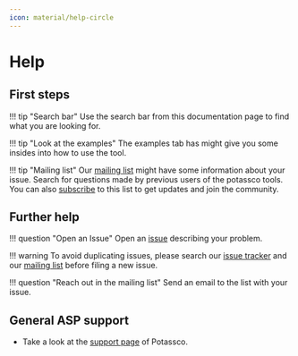 ```yaml
---
icon: material/help-circle
---
```


# Help

## First steps

!!! tip "Search bar"
    Use the search bar from this documentation page to find
    what you are looking for.

!!! tip "Look at the examples"
    The examples tab has might give you some insides
    into how to use the tool.

!!! tip "Mailing list"
    Our [mailing list][mailing_list] might have some
    information about your issue. Search for questions made by previous users of
    the potassco tools. You can also [subscribe] to this list to get updates and
    join the community.

## Further help

!!! question "Open an Issue"
    Open an [issue][new_issue] describing your problem.

!!! warning
    To avoid duplicating issues, please search our [issue tracker][issues] and our
    [mailing list][mailing_list] before filing a new issue.

!!! question
    "Reach out in the mailing list" Send an email to the list with your issue.

## General ASP support

- Take a look at the [support page][support_page] of Potassco.

[issues]: https://github.com/potassco/coom-suite/issues
[mailing_list]: https://sourceforge.net/p/potassco/mailman/potassco-users/
[new_issue]: https://github.com/potassco/coom-suite/issues/new
[subscribe]: https://sourceforge.net/projects/potassco/lists/potassco-users/
[support_page]: https://potassco.org/support/
